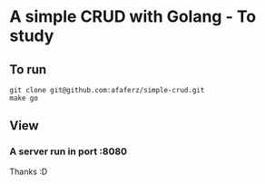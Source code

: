 # A simple CRUD with Golang - To study

## To run
```
git clone git@github.com:afaferz/simple-crud.git
make go
```
## View
### A server run in port :8080

Thanks :D
